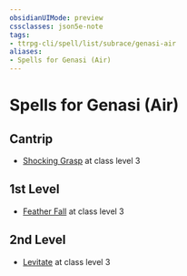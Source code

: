 ```yaml
---
obsidianUIMode: preview
cssclasses: json5e-note
tags:
- ttrpg-cli/spell/list/subrace/genasi-air
aliases:
- Spells for Genasi (Air)
---
```

# Spells for Genasi (Air)

## Cantrip

- [Shocking Grasp](/3-Mechanics/CLI/spells/shocking-grasp-xphb.md "XPHB") at class level 3

## 1st Level

- [Feather Fall](/3-Mechanics/CLI/spells/feather-fall-xphb.md "XPHB") at class level 3

## 2nd Level

- [Levitate](/3-Mechanics/CLI/spells/levitate-xphb.md "XPHB") at class level 3
